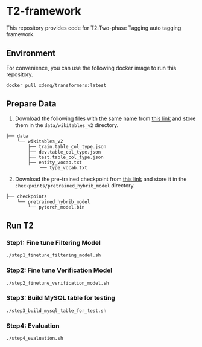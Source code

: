 # T2-framework

This repository provides code for T2:Two-phase Tagging auto tagging framework.

## Environment

For convenience, you can use the following docker image to run this repository.

```
docker pull xdeng/transformers:latest
```

## Prepare Data

1. Download the following files with the same name from [this link](https://buckeyemailosu-my.sharepoint.com/personal/deng_595_buckeyemail_osu_edu/_layouts/15/onedrive.aspx?ga=1&id=%2Fpersonal%2Fdeng%5F595%5Fbuckeyemail%5Fosu%5Fedu%2FDocuments%2FBuckeyeBox%20Data%2FTURL%2Fdata) and store them in the `data/wikitables_v2` directory.

```
├── data
    └── wikitables_v2
        ├── train.table_col_type.json
        ├── dev.table_col_type.json
        ├── test.table_col_type.json
        ├── entity_vocab.txt
    		└── type_vocab.txt
```

2. Download the pre-trained checkpoint from [this link](https://buckeyemailosu-my.sharepoint.com/personal/deng_595_buckeyemail_osu_edu/_layouts/15/onedrive.aspx?ga=1&id=%2Fpersonal%2Fdeng%5F595%5Fbuckeyemail%5Fosu%5Fedu%2FDocuments%2FBuckeyeBox%20Data%2FTURL%2Fcheckpoint%2Fpretrained) and store it in the `checkpoints/pretrained_hybrib_model` directory.

```
├── checkpoints
    └── pretrained_hybrib_model
        └── pytorch_model.bin 
```

## Run T2

### Step1: Fine tune Filtering Model

```
./step1_finetune_filtering_model.sh
```

### Step2: Fine tune Verification Model

```
./step2_finetune_verification_model.sh
```

### Step3: Build MySQL table for testing

```
./step3_build_mysql_table_for_test.sh
```

### Step4: Evaluation

```
./step4_evaluation.sh
```


